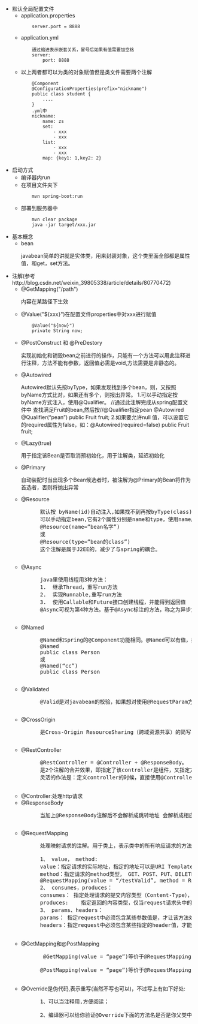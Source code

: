 + 默认全局配置文件
    + application.properties 
        ```
            server.port = 8888
        ```
    + application.yml
        ```
            通过缩进表示嵌套关系，冒号后如果有值需要加空格
            server:
                port: 8888
        ```
    + 以上两者都可以为类的对象赋值但是类文件需要两个注解
        ```
            @Component
            @ConfigurationProperties(prefix="nickname")
            public class student {
                ....
            }
            .yml中
            nickname:
                name: zs
                set: 
                    - xxx
                    - xxx
                list:
                    - xxx
                    - xxx
                map: {key1: 1,key2: 2} 
        ```
+ 启动方式
    + 编译器内run
    + 在项目文件夹下
        ```
            mvn spring-boot:run
        ```
    + 部署到服务器中
        ```
            mvn clear package
            java -jar target/xxx.jar
        ```
+ 基本概念
    + bean
        <p>javabean简单的讲就是实体类，用来封装对象，这个类里面全部都是属性值，和get，set方法。</p>
+ 注解(参考http://blog.csdn.net/weixin_39805338/article/details/80770472)
    + @GetMapping("/path")
        <p>内容在某路径下生效</p>
    + @Value("${xxx}")在配置文件properties中对xxx进行赋值
        ```
            @Value("${now}")
            private String now;
        ```
    + @PostConstruct 和 @PreDestory 
        <p>实现初始化和销毁bean之前进行的操作，只能有一个方法可以用此注释进行注释，方法不能有参数，返回值必需是void,方法需要是非静态的。</p>
    + @Autowired
        <p>
            Autowired默认先按byType，如果发现找到多个bean，则，又按照byName方式比对，如果还有多个，则报出异常。
            1.可以手动指定按byName方式注入，使用@Qualifier。
            //通过此注解完成从spring配置文件中 查找满足Fruit的bean,然后按//@Qualifier指定pean
            @Autowired
            @Qualifier(“pean”)
            public Fruit fruit;
            2.如果要允许null 值，可以设置它的required属性为false，如：@Autowired(required=false) 
            public Fruit fruit;
        </p>
    + @Lazy(true)
        <p>用于指定该Bean是否取消预初始化，用于注解类，延迟初始化</p>
    + @Primary
        <p>自动装配时当出现多个Bean候选者时，被注解为@Primary的Bean将作为首选者，否则将抛出异常</p>
    + @Resource
        <pre>
            默认按 byName(id)自动注入,如果找不到再按byType(class)找bean,如果还是找不到则抛异常，无论按byName还是byType如果找到多个，则抛异常。
            可以手动指定bean,它有2个属性分别是name和type，使用name属性，则使用byName的自动注入，而使用type属性时则使用byType自动注入。
            @Resource(name=”bean名字”)
            或
            @Resource(type=”bean的class”)
            这个注解是属于J2EE的，减少了与spring的耦合。
        </pre>
    + @Async
        <pre>
            java里使用线程用3种方法：
            1.  继承Thread，重写run方法
            2.  实现Runnable,重写run方法
            3.  使用Callable和Future接口创建线程，并能得到返回值
            @Async可视为第4种方法。基于@Async标注的方法，称之为异步方法,这个注解用于标注某个方法或某个类里面的所有方法都是需要异步处理的。被注解的方法被调用的时候，会在新线程中执行，而调用它的方法会在原来的线程中执行。
        </pre>
    + @Named
        <pre>
            @Named和Spring的@Component功能相同。@Named可以有值，如果没有值生成的Bean名称默认和类名相同。比如
            @Named 
            public class Person 
            或
            @Named(“cc”) 
            public class Person
        </pre>
    + @Validated
        <pre>
            @Valid是对javabean的校验，如果想对使用@RequestParam方式接收参数方式校验使用@Validated
        </pre>
    + @CrossOrigin
        <pre>
            是Cross-Origin ResourceSharing（跨域资源共享）的简写
        </pre>
    + @RestController
        <pre>
            @RestController = @Controller + @ResponseBody。
            是2个注解的合并效果，即指定了该controller是组件，又指定方法返回的是String或json类型数据，不会解决成jsp页面，注定不够灵活，如果一个Controller即有SpringMVC返回视图的方法，又有返回json数据的方法即使用@RestController太死板。
            灵活的作法是：定义controller的时候，直接使用@Controller，如果需要返回json可以直接在方法中添加@ResponseBody
        </pre>
    + @Controller:处理http请求
    + @ResponseBody
        <pre>
            当加上@ResponseBody注解后不会解析成跳转地址 会解析成相应的json格式的对象 集合 字符串或者xml等直接返回给前台 可以通过 ajax 的“success”：fucntion(data){} data直接获取到。
        </pre>
    + @RequestMapping
        <pre>
            处理映射请求的注解。用于类上，表示类中的所有响应请求的方法都是以该地址作为父路径。有6个属性。

            1、 value， method:
            value：指定请求的实际地址，指定的地址可以是URI Template 模式；
            method：指定请求的method类型， GET、POST、PUT、DELETE等；
            @RequestMapping(value = “/testValid”, method = RequestMethod.POST)  
            2、 consumes，produces：
            consumes： 指定处理请求的提交内容类型（Content-Type），例如@RequestMapping(value = ”/test”, consumes=”application/json”)处理application/json内容类型
            produces:    指定返回的内容类型，仅当request请求头中的(Accept)类型中包含该指定类型才返回；
            3、 params、headers：
            params： 指定request中必须包含某些参数值是，才让该方法处理。
            headers：指定request中必须包含某些指定的header值，才能让该方法处理请求
        </pre>
    + @GetMapping和@PostMapping
        <pre>
             @GetMapping(value = “page”)等价于@RequestMapping(value = “page”, method = RequestMethod.GET)

            @PostMapping(value = “page”)等价于@RequestMapping(value = “page”, method = RequestMethod.POST)
        </pre>
    + @Override是伪代码,表示重写(当然不写也可以)，不过写上有如下好处:
        <pre>
            1、可以当注释用,方便阅读；

            2、编译器可以给你验证@Override下面的方法名是否是你父类中所有的，如果没有则报错。例如，你如果没写@Override，而你下面的方法名又写错了，这时你的编译器是可以编译通过的，因为编译器以为这个方法是你的子类中自己增加的方法。
        </pre>
